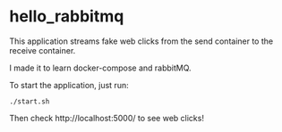 # hello_rabbitmq
This application streams fake web clicks from the send container to the receive container.

I made it to learn docker-compose and rabbitMQ.

To start the application, just run:
```shell
./start.sh
```
Then check http://localhost:5000/ to see web clicks!
